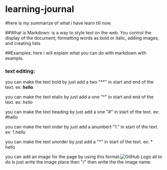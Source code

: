 # learning-journal
#here is my summarize of what i have learn till now.

##What is Markdown:
is a way to style text on the web. You control the display of the document; formatting words as bold or italic, adding images, and creating lists

##Examples:
here i will explain what you can do with markdown with exampls.

### text editing:
you can make the text bold by just add a two "**" in start and end of the text.
ex: **hello**

you can make the text etalic by just add a one "*" in start and end of the text.
ex: *hello*

you can make the text heading by just add a one "#" in start of the text.
ex: #hello

you can make the text order by just add a anumbert  "1." in start of the text.
ex: 1.hello

you can make the text unorder by just add a "*" in start of the text.
ex: * hello

you can add an image for the page by using this format:![GitHub Logo](/images/logo.png)
all to do is just write the image place then "/" then write the the image name.












